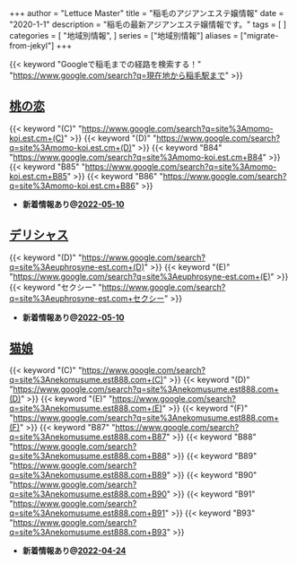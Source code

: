 +++
author = "Lettuce Master"
title = "稲毛のアジアンエステ嬢情報"
date = "2020-1-1"
description = "稲毛の最新アジアンエステ嬢情報です。"
tags = [
]
categories = [
    "地域別情報",
]
series = ["地域別情報"]
aliases = ["migrate-from-jekyl"]
+++

{{< keyword "Googleで稲毛までの経路を検索する！" "https://www.google.com/search?q=現在地から稲毛駅まで" >}}

## [桃の恋](https://momo-koi.est.cm/)
{{< keyword "(C)" "https://www.google.com/search?q=site%3Amomo-koi.est.cm+(C)" >}} {{< keyword "(D)" "https://www.google.com/search?q=site%3Amomo-koi.est.cm+(D)" >}} {{< keyword "B84" "https://www.google.com/search?q=site%3Amomo-koi.est.cm+B84" >}} {{< keyword "B85" "https://www.google.com/search?q=site%3Amomo-koi.est.cm+B85" >}} {{< keyword "B86" "https://www.google.com/search?q=site%3Amomo-koi.est.cm+B86" >}} 

- **新着情報あり@[2022-05-10](/post/2022-05-10)**
## [デリシャス](http://euphrosyne-est.com/)
{{< keyword "(D)" "https://www.google.com/search?q=site%3Aeuphrosyne-est.com+(D)" >}} {{< keyword "(E)" "https://www.google.com/search?q=site%3Aeuphrosyne-est.com+(E)" >}} {{< keyword "セクシー" "https://www.google.com/search?q=site%3Aeuphrosyne-est.com+セクシー" >}} 

- **新着情報あり@[2022-05-10](/post/2022-05-10)**
## [猫娘](http://nekomusume.est888.com/)
{{< keyword "(C)" "https://www.google.com/search?q=site%3Anekomusume.est888.com+(C)" >}} {{< keyword "(D)" "https://www.google.com/search?q=site%3Anekomusume.est888.com+(D)" >}} {{< keyword "(E)" "https://www.google.com/search?q=site%3Anekomusume.est888.com+(E)" >}} {{< keyword "(F)" "https://www.google.com/search?q=site%3Anekomusume.est888.com+(F)" >}} {{< keyword "B87" "https://www.google.com/search?q=site%3Anekomusume.est888.com+B87" >}} {{< keyword "B88" "https://www.google.com/search?q=site%3Anekomusume.est888.com+B88" >}} {{< keyword "B89" "https://www.google.com/search?q=site%3Anekomusume.est888.com+B89" >}} {{< keyword "B90" "https://www.google.com/search?q=site%3Anekomusume.est888.com+B90" >}} {{< keyword "B91" "https://www.google.com/search?q=site%3Anekomusume.est888.com+B91" >}} {{< keyword "B93" "https://www.google.com/search?q=site%3Anekomusume.est888.com+B93" >}} 

- **新着情報あり@[2022-04-24](/post/2022-04-24)**
